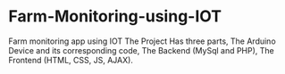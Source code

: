 # Farm-Monitoring-using-IOT
Farm monitoring app using IOT
The Project Has three parts, The Arduino Device and its corresponding code, The Backend (MySql and PHP), The Frontend (HTML, CSS, JS, AJAX).
